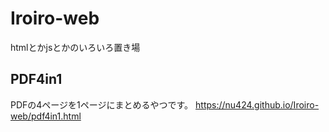 # Iroiro-web
htmlとかjsとかのいろいろ置き場

## PDF4in1
PDFの4ページを1ページにまとめるやつです。
https://nu424.github.io/Iroiro-web/pdf4in1.html
